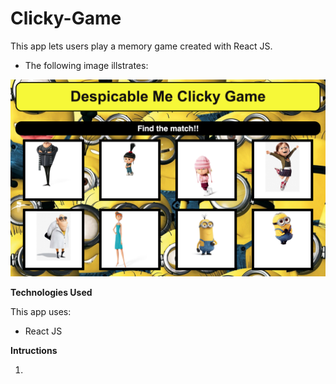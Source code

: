 # Clicky-Game

This app lets users play a memory game created with React JS.


* The following image illstrates:


![h](game.example.png)


**Technologies Used**

This app uses:

* React JS


**Intructions**

1. 


